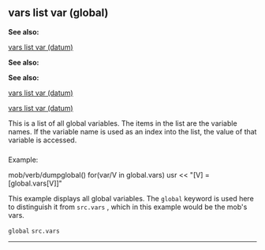 

 vars list var (global)
------------------------




**See also:** 


[vars list var (datum)](#/datum/var/vars) 



**See also:** 

**See also:**

[vars list var (datum)](#/datum/var/vars) 

[vars list var (datum)](#/datum/var/vars)

 This is a list of all global variables. The items in the list are the
variable names. If the variable name is used as an index into the list,
the value of that variable is accessed.



### 
 Example:



 mob/verb/dumpglobal()
 for(var/V in global.vars)
 usr << "[V] = [global.vars[V]]"


 This example displays all global variables. The
 `global` 
 keyword is used here to distinguish it from
 `src.vars` 
 , which in
this example would be the mob's vars.



`global`
`src.vars`


---


